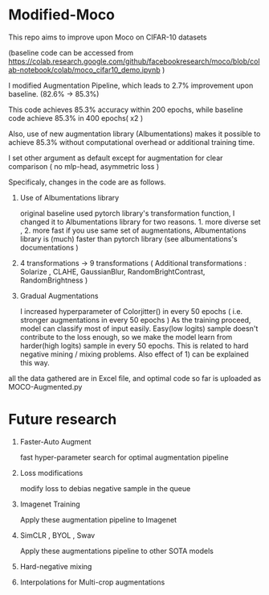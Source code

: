 # Modified-Moco

This repo aims to improve upon Moco on CIFAR-10 datasets

(baseline code can be accessed from https://colab.research.google.com/github/facebookresearch/moco/blob/colab-notebook/colab/moco_cifar10_demo.ipynb )


I modified Augmentation Pipeline, which leads to 2.7% improvement upon baseline. (82.6% -> 85.3%)


This code achieves 85.3% accuracy within 200 epochs, while baseline code achieve 85.3% in 400 epochs( x2 )


Also, use of new augmentation library (Albumentations) makes it possible to achieve 85.3% without computational overhead or additional training time.



I set other argument as default except for augmentation for clear comparison ( no mlp-head, asymmetric loss )



Specificaly, changes in the code are as follows.




1) Use of Albumentations library
  
  
  
    original baseline used pytorch library's transformation function, I changed it to Albumentations library for two reasons. 1. more diverse set , 2. more fast
    if you use same set of augmentations, Albumentations library is (much) faster than pytorch library (see albumentations's documentations ) 
  
  
  
2) 4 transformations -> 9 transformations ( Additional transformations : Solarize , CLAHE, GaussianBlur, RandomBrightContrast, RandomBrightness )

 
3) Gradual Augmentations
   
   
    I increased hyperparameter of Colorjitter() in every 50 epochs ( i.e. stronger augmentations in every 50 epochs )
    As the training proceed, model can classify most of input easily. Easy(low logits) sample doesn't contribute to the loss enough, so we make the model learn from 
    harder(high logits) sample in every 50 epochs. This is related to hard negative mining / mixing problems. Also effect of 1) can be explained this way. 
   


all the data gathered are in Excel file, and optimal code so far is uploaded as MOCO-Augmented.py

# Future research

1) Faster-Auto Augment
   
   fast hyper-parameter search for optimal augmentation pipeline
   
 2) Loss modifications
   
    modify loss to debias negative sample in the queue
   
 3) Imagenet Training
 
    Apply these augmentation pipeline to Imagenet
   
 4) SimCLR , BYOL , Swav
 
    Apply these augmentations pipeline to other SOTA models
   
 5) Hard-negative mixing
 
 6) Interpolations for Multi-crop augmentations
 
 
 
   
